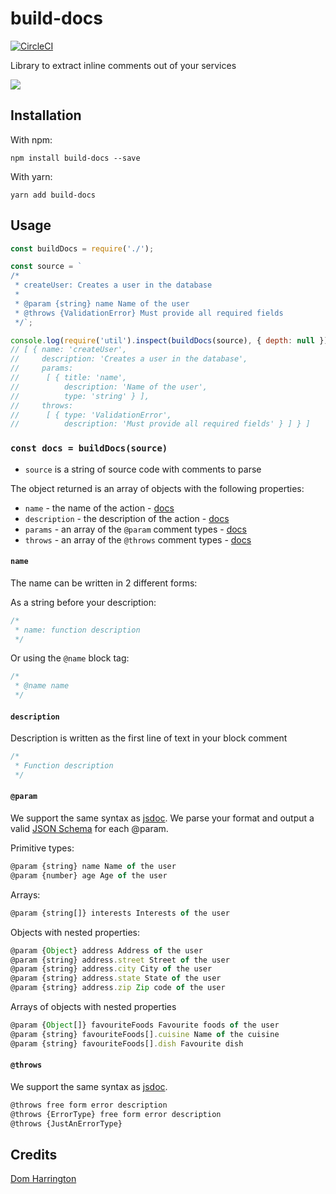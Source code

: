 # build-docs
[![CircleCI](https://circleci.com/gh/readmeio/build-docs.svg?style=shield&circle-token=290d8bd7aa9bd23ba8eab645d7eaa3f810fdf310)](https://circleci.com/gh/readmeio/build-docs)

Library to extract inline comments out of your services

[![](https://cl.ly/1h271F1M1e2T/Untitled-2.png)](https://readme.io)

## Installation

With npm:
```
npm install build-docs --save
```

With yarn:
```
yarn add build-docs
```

## Usage

```js
const buildDocs = require('./');

const source = `
/*
 * createUser: Creates a user in the database
 *
 * @param {string} name Name of the user
 * @throws {ValidationError} Must provide all required fields
 */`;

console.log(require('util').inspect(buildDocs(source), { depth: null })); // eslint-disable-line no-console
// [ { name: 'createUser',
//     description: 'Creates a user in the database',
//     params:
//      [ { title: 'name',
//          description: 'Name of the user',
//          type: 'string' } ],
//     throws:
//      [ { type: 'ValidationError',
//          description: 'Must provide all required fields' } ] } ]
```

### `const docs = buildDocs(source)`

- `source` is a string of source code with comments to parse

The object returned is an array of objects with the following properties:

- `name` - the name of the action - [docs](#name)
- `description` - the description of the action - [docs](#description)
- `params` - an array of the `@param` comment types - [docs](#param)
- `throws` - an array of the `@throws` comment types - [docs](#throws)

#### `name`
The name can be written in 2 different forms:

As a string before your description:

```js
/*
 * name: function description
 */
```

Or using the `@name` block tag:

```js
/*
 * @name name
 */
```

#### `description`
Description is written as the first line of text in your block comment

```js
/*
 * Function description
 */
```

#### `@param`
We support the same syntax as [jsdoc](http://usejsdoc.org/tags-param.html).
We parse your format and output a valid [JSON Schema](http://json-schema.org/) for each @param.

Primitive types:

```js
@param {string} name Name of the user
@param {number} age Age of the user
```

Arrays:

```js
@param {string[]} interests Interests of the user
```

Objects with nested properties:

```js
@param {Object} address Address of the user
@param {string} address.street Street of the user
@param {string} address.city City of the user
@param {string} address.state State of the user
@param {string} address.zip Zip code of the user
```

Arrays of objects with nested properties

```js
@param {Object[]} favouriteFoods Favourite foods of the user
@param {string} favouriteFoods[].cuisine Name of the cuisine
@param {string} favouriteFoods[].dish Favourite dish
```

#### `@throws`
We support the same syntax as [jsdoc](http://usejsdoc.org/tags-throws.html).

```js
@throws free form error description
@throws {ErrorType} free form error description
@throws {JustAnErrorType}
```

## Credits
[Dom Harrington](https://github.com/domharrington)
